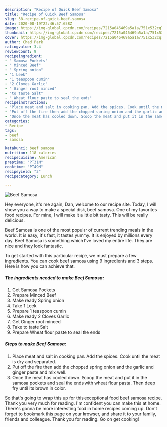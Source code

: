 ```yaml
---
description: "Recipe of Quick Beef Samosa"
title: "Recipe of Quick Beef Samosa"
slug: 38-recipe-of-quick-beef-samosa
date: 2020-08-19T22:46:57.658Z
image: https://img-global.cpcdn.com/recipes/7215a046469a5a1a/751x532cq70/beef-samosa-recipe-main-photo.jpg
thumbnail: https://img-global.cpcdn.com/recipes/7215a046469a5a1a/751x532cq70/beef-samosa-recipe-main-photo.jpg
cover: https://img-global.cpcdn.com/recipes/7215a046469a5a1a/751x532cq70/beef-samosa-recipe-main-photo.jpg
author: Chad Park
ratingvalue: 3.4
reviewcount: 9
recipeingredient:
- " Samosa Pockets"
- " Minced Beef"
- " Spring onion"
- "1 Leek"
- "1 teaspoon cumin"
- "2 Cloves Garlic"
- " Ginger root minced"
- "to taste Salt"
- " Wheat flour paste to seal the ends"
recipeinstructions:
- "Place meat and salt in cooking pan. Add the spices. Cook until the meat is dry and separated."
- "Put off the fire then add the chopped spring onion and the garlic and ginger paste and mix well."
- "Once the meat has cooled down. Scoop the meat and put it in the samosa pockets and seal the ends with wheat flour pasta. Then deep fry until its brown in color."
categories:
- Recipe
tags:
- beef
- samosa

katakunci: beef samosa 
nutrition: 118 calories
recipecuisine: American
preptime: "PT31M"
cooktime: "PT49M"
recipeyield: "3"
recipecategory: Lunch

---
```



![Beef Samosa](https://img-global.cpcdn.com/recipes/7215a046469a5a1a/751x532cq70/beef-samosa-recipe-main-photo.jpg)

Hey everyone, it's me again, Dan, welcome to our recipe site. Today, I will show you a way to make a special dish, beef samosa. One of my favorites food recipes. For mine, I will make it a little bit tasty. This will be really delicious.



Beef Samosa is one of the most popular of current trending meals in the world. It is easy, it's fast, it tastes yummy. It is enjoyed by millions every day. Beef Samosa is something which I've loved my entire life. They are nice and they look fantastic.


To get started with this particular recipe, we must prepare a few ingredients. You can cook beef samosa using 9 ingredients and 3 steps. Here is how you can achieve that.

<!--inarticleads1-->

##### The ingredients needed to make Beef Samosa:

1. Get  Samosa Pockets
1. Prepare  Minced Beef
1. Make ready  Spring onion
1. Take 1 Leek
1. Prepare 1 teaspoon cumin
1. Make ready 2 Cloves Garlic
1. Get  Ginger root minced
1. Take to taste Salt
1. Prepare  Wheat flour paste to seal the ends




<!--inarticleads2-->

##### Steps to make Beef Samosa:

1. Place meat and salt in cooking pan. Add the spices. Cook until the meat is dry and separated.
1. Put off the fire then add the chopped spring onion and the garlic and ginger paste and mix well.
1. Once the meat has cooled down. Scoop the meat and put it in the samosa pockets and seal the ends with wheat flour pasta. Then deep fry until its brown in color.




So that's going to wrap this up for this exceptional food beef samosa recipe. Thank you very much for reading. I'm confident you can make this at home. There's gonna be more interesting food in home recipes coming up. Don't forget to bookmark this page on your browser, and share it to your family, friends and colleague. Thank you for reading. Go on get cooking!

